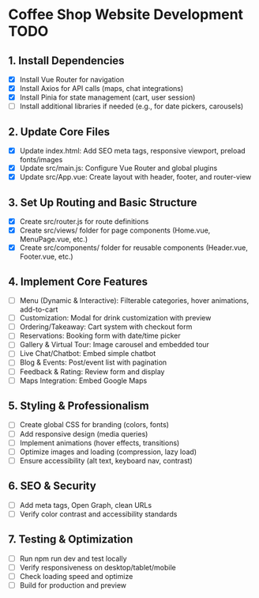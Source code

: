 # Coffee Shop Website Development TODO

## 1. Install Dependencies
- [x] Install Vue Router for navigation
- [x] Install Axios for API calls (maps, chat integrations)
- [x] Install Pinia for state management (cart, user session)
- [ ] Install additional libraries if needed (e.g., for date pickers, carousels)

## 2. Update Core Files
- [x] Update index.html: Add SEO meta tags, responsive viewport, preload fonts/images
- [x] Update src/main.js: Configure Vue Router and global plugins
- [x] Update src/App.vue: Create layout with header, footer, and router-view

## 3. Set Up Routing and Basic Structure
- [x] Create src/router.js for route definitions
- [x] Create src/views/ folder for page components (Home.vue, MenuPage.vue, etc.)
- [x] Create src/components/ folder for reusable components (Header.vue, Footer.vue, etc.)

## 4. Implement Core Features
- [ ] Menu (Dynamic & Interactive): Filterable categories, hover animations, add-to-cart
- [ ] Customization: Modal for drink customization with preview
- [ ] Ordering/Takeaway: Cart system with checkout form
- [ ] Reservations: Booking form with date/time picker
- [ ] Gallery & Virtual Tour: Image carousel and embedded tour
- [ ] Live Chat/Chatbot: Embed simple chatbot
- [ ] Blog & Events: Post/event list with pagination
- [ ] Feedback & Rating: Review form and display
- [ ] Maps Integration: Embed Google Maps

## 5. Styling & Professionalism
- [ ] Create global CSS for branding (colors, fonts)
- [ ] Add responsive design (media queries)
- [ ] Implement animations (hover effects, transitions)
- [ ] Optimize images and loading (compression, lazy load)
- [ ] Ensure accessibility (alt text, keyboard nav, contrast)

## 6. SEO & Security
- [ ] Add meta tags, Open Graph, clean URLs
- [ ] Verify color contrast and accessibility standards

## 7. Testing & Optimization
- [ ] Run npm run dev and test locally
- [ ] Verify responsiveness on desktop/tablet/mobile
- [ ] Check loading speed and optimize
- [ ] Build for production and preview
